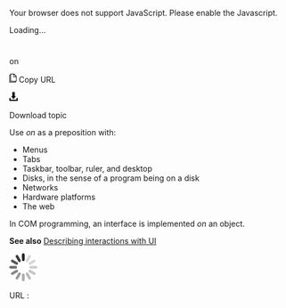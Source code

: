 Your browser does not support JavaScript. Please enable the Javascript.

Loading...

# 

on

![Copy URL](on_files/Copy.png)
Copy URL

![Download](on_files/Download.png)

Download topic

Use *on* as a preposition with:

  - Menus
  - Tabs
  - Taskbar, toolbar, ruler, and desktop
  - Disks, in the sense of a program being on a disk
  - Networks
  - Hardware platforms
  - The web

In COM programming, an interface is implemented *on* an object.

**See also** [Describing interactions with UI](https://worldready.cloudapp.net/Styleguide/Read?id=2700&topicid=26472)

![In progress](on_files/activity-large.gif)

URL :
